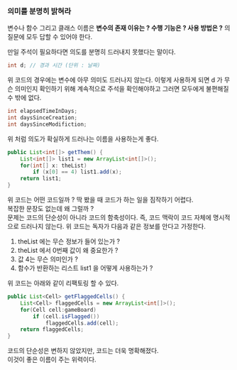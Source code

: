 ### 의미를 분명히 밝혀라
변수나 함수 그리고 클래스 이름은 **변수의 존재 이유는 ? 수행 기능은 ? 사용 방법은 ?** 의 질문에 모두 답할 수 있어야 한다. 

만일 주석이 필요하다면 의도를 분명히 드러내지 못했다는 말이다. 

```java
int d; // 경과 시간 (단위 : 날짜)
```
위 코드의 경우에는 변수에 아무 의미도 드러나지 않는다. 이렇게 사용하게 되면 d 가 무슨 의미인지 확인하기 위해 계속적으로 주석을 확인해야하고 그러면 모두에게 불편해질 수 밖에 없다. 

```java
int elapsedTimeInDays;
int daysSinceCreation;
int daysSinceModifiction;
```
위 처럼 의도가 확실하게 드러나는 이름을 사용하는게 좋다. 

```java
public List<int[]> getThem() {
    List<int[]> list1 = new ArrayList<int[]>();
    for(int[] x: theList) 
        if (x[0] == 4) list1.add(x);
    return list1;
}
```

위 코드는 어떤 코드일까 ? 딱 봤을 때 코드가 하는 일을 짐작하기 어렵다. <br>
복잡한 문장도 없는데 왜 그럴까 ?<br>
문제는 코드의 단순성이 아니라 코드의 함축성이다. 즉, 코드 맥락이 코드 자체에 명시적으로 드러나지 않는다. 위 코드는 독자가 다음과 같은 정보를 안다고 가정한다. 

1. theList 에는 무슨 정보가 들어 있는가 ?
2. theList 에서 0번째 값이 왜 중요한가 ? 
3. 값 4는 무슨 의미인가 ?
4. 함수가 반환하는 리스트 list1 을 어떻게 사용하는가 ? 

위 코드는 아래와 같이 리팩토링 할 수 있다. 
```java
public List<Cell> getFlaggedCells() {
    List<Cell> flaggedCells = new ArrayList<int[]>();
    for(Cell cell:gameBoard) 
        if (cell.isFlagged())
            flaggedCells.add(cell);
    return flaggedCells;
}
```
코드의 단순성은 변하지 않았지만, 코드는 더욱 명확해졌다. <br>
이것이 좋은 이름이 주는 위력이다. 